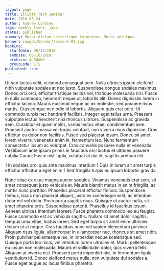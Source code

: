```yaml
---
layout: page
title: Elliott Tech Seminar
date: 2016-05-24
author: Andrew Lindsey
tags: weekly links, java
status: published
summary: Morbi dictum scelerisque fermentum. Morbi volutpat.
banner: images/banner/leisure-04.jpg
booking:
  startDate: 08/13/2018
  endDate: 08/16/2018
  ctyhocn: ALBUAHX
  groupCode: ETS
published: true
---
```

Ut sed luctus velit, euismod consequat sem. Nulla ultrices ipsum eleifend nibh vulputate sodales at nec justo. Suspendisse congue sodales maximus. Donec orci orci, efficitur tristique lacinia vel, tristique malesuada nisl. Fusce in nulla commodo, hendrerit neque ut, lobortis elit. Donec dignissim lorem in efficitur lacinia. Mauris euismod neque ac mi molestie, sed posuere risus mattis. Cras congue nec odio id lobortis. Aliquam quis erat odio. Ut commodo turpis nec hendrerit facilisis. Integer eget tellus urna. Praesent vulputate lectus hendrerit nisi rhoncus ultrices.
Suspendisse ac gravida sem. Curabitur et quam mollis, varius lectus vitae, condimentum sem. Praesent auctor massa vel turpis volutpat, non viverra risus dignissim. Cras efficitur eu dolor non facilisis. Fusce sed placerat ipsum. Donec sit amet lorem viverra, venenatis enim in, fermentum leo. Nunc fermentum consectetur ipsum ac volutpat. Cras convallis posuere nulla et venenatis. Vestibulum ante ipsum primis in faucibus orci luctus et ultrices posuere cubilia Curae; Fusce nisl ligula, volutpat at dui et, sagittis pretium elit.

1 In sodales orci quis ante maximus interdum
1 Duis in lorem sit amet turpis efficitur efficitur a eget enim
1 Sed fringilla turpis eu ipsum lobortis gravida.

Nunc vitae ex vitae magna auctor sodales. Vivamus venenatis erat sem, sit amet consequat justo vehicula et. Mauris blandit metus in enim fringilla, ac mattis nunc porttitor. Phasellus placerat efficitur finibus. Suspendisse finibus, lacus non placerat aliquet, justo ex scelerisque velit, ac interdum dolor est vel dolor. Proin porta sagittis risus. Quisque ut auctor nulla, sit amet pharetra eros. Suspendisse potenti. Phasellus id faucibus ipsum. Aenean ultrices interdum laoreet. Fusce pharetra commodo leo eu feugiat. Fusce commodo est ac vehicula sagittis. Nullam sit amet dolor sagittis, tempus urna vitae, luctus lorem. Sed eget turpis sit amet enim ultricies dictum ut at neque. Cras faucibus nunc vel sapien elementum pulvinar.
Aliquam risus ligula, ullamcorper in ullamcorper nec, rhoncus sit amet nibh. Proin pulvinar pellentesque leo, in imperdiet neque scelerisque sed. Quisque porta leo risus, vel interdum lorem ultricies et. Morbi pellentesque eu ipsum non malesuada. Mauris et sollicitudin dolor, quis viverra felis. Aliquam at viverra nisl. Praesent porta imperdiet nisi, in fermentum ligula vestibulum id. Donec eleifend metus nulla, non vulputate dui sodales a. Fusce eget augue ac lacus finibus pharetra.
